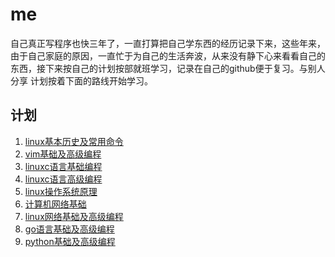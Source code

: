 # me

自己真正写程序也快三年了，一直打算把自己学东西的经历记录下来，这些年来，由于自己家庭的原因，一直忙于为自己的生活奔波，从来没有静下心来看看自己的东西，接下来按自己的计划按部就班学习，记录在自己的github便于复习。与别人分享
计划按着下面的路线开始学习。

## 计划
1. [linux基本历史及常用命令](https://github.com/mqyqingfeng/Blog/issues/2)
2. [vim基础及高级编程](https://github.com/mqyqingfeng/Blog/issues/3)
3. [linuxc语言基础编程](https://github.com/mqyqingfeng/Blog/issues/4)
4. [linuxc语言高级编程](https://github.com/mqyqingfeng/Blog/issues/5)
5. [linux操作系统原理](https://github.com/mqyqingfeng/Blog/issues/6)
6. [计算机网络基础](https://github.com/mqyqingfeng/Blog/issues/7)
7. [linux网络基础及高级编程](https://github.com/mqyqingfeng/Blog/issues/7)
8. [go语言基础及高级编程](https://github.com/mqyqingfeng/Blog/issues/9)
9. [python基础及高级编程](https://github.com/mqyqingfeng/Blog/issues/10)
